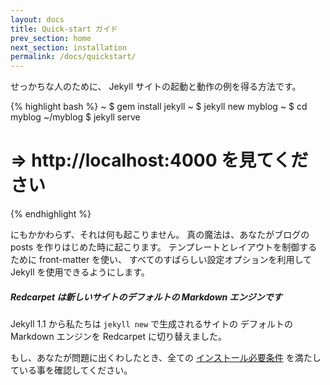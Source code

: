 ```yaml
---
layout: docs
title: Quick-start ガイド
prev_section: home
next_section: installation
permalink: /docs/quickstart/
---
```


<!--original
---
layout: docs
title: Quick-start guide
prev_section: home
next_section: installation
permalink: /docs/quickstart/
---
-->

せっかちな人のために、 Jekyll サイトの起動と動作の例を得る方法です。

<!--original
For the impatient, here's how to get a boilerplate Jekyll site up and running.
-->

{% highlight bash %}
~ $ gem install jekyll
~ $ jekyll new myblog
~ $ cd myblog
~/myblog $ jekyll serve
# => http://localhost:4000 を見てください
{% endhighlight %}

<!--original
{% highlight bash %}
~ $ gem install jekyll
~ $ jekyll new myblog
~ $ cd myblog
~/myblog $ jekyll serve
# => Now browse to http://localhost:4000
{% endhighlight %}
-->

にもかかわらず、それは何も起こりません。
真の魔法は、あなたがブログの posts を作りはじめた時に起こります。
テンプレートとレイアウトを制御するために front-matter を使い、
すべてのすばらしい設定オプションを利用して Jekyll を使用できるようにします。

<!--original
That's nothing, though. The real magic happens when you start creating blog
posts, using the front-matter to control templates and layouts, and taking
advantage of all the awesome configuration options Jekyll makes available.
-->

<div class="note info">
  <h5>Redcarpet は新しいサイトのデフォルトの Markdown エンジンです</h5>
  <p>Jekyll 1.1 から私たちは <code>jekyll new</code> で生成されるサイトの
     デフォルトの Markdown エンジンを Redcarpet に切り替えました。</p>
</div>

<!--original
<div class="note info">
  <h5>Redcarpet is the default Markdown engine for new sites</h5>
  <p>In Jekyll 1.1, we switched the default markdown engine for sites
     generated with <code>jekyll new</code> to Redcarpet</p>
</div>
-->

もし、あなたが問題に出くわしたとき、全ての [インストール必要条件][Installation]
を満たしている事を確認してください。

<!--original
If you're running into problems, ensure you have all the [requirements
installed][Installation].
-->

[Installation]: /docs/installation/
